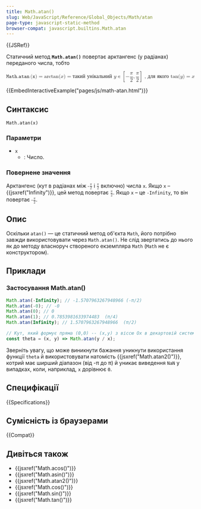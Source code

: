```yaml
---
title: Math.atan()
slug: Web/JavaScript/Reference/Global_Objects/Math/atan
page-type: javascript-static-method
browser-compat: javascript.builtins.Math.atan
---
```


{{JSRef}}

Статичний метод **`Math.atan()`** повертає арктангенс (у радіанах) переданого числа, тобто

<math display="block"><semantics><mrow><mrow><mo lspace="0em" rspace="0.16666666666666666em">𝙼𝚊𝚝𝚑.𝚊𝚝𝚊𝚗</mo><mo stretchy="false">(</mo><mi>𝚡</mi><mo stretchy="false">)</mo></mrow><mo>=</mo><mo lspace="0em" rspace="0em">arctan</mo><mo stretchy="false">(</mo><mi>x</mi><mo stretchy="false">)</mo><mo>=</mo><mtext>такий унікальний&nbsp;</mtext><mi>y</mi><mo>∊</mo><mrow><mo>[</mo><mrow><mo>−</mo><mfrac><mi>π</mi><mn>2</mn></mfrac><mo>,</mo><mfrac><mi>π</mi><mn>2</mn></mfrac></mrow><mo>]</mo></mrow><mtext>&nbsp;, для якого&nbsp;</mtext><mo lspace="0em" rspace="0em">tan</mo><mo stretchy="false">(</mo><mi>y</mi><mo stretchy="false">)</mo><mo>=</mo><mi>x</mi></mrow><annotation encoding="TeX">\mathtt{\operatorname{Math.atan}(x)} = \arctan(x) = \text{такий унікальний } y \in \left[-\frac{\pi}{2}, \frac{\pi}{2}\right] \text{ , для якого } \tan(y) = x</annotation></semantics></math>

{{EmbedInteractiveExample("pages/js/math-atan.html")}}

## Синтаксис

```js-nolint
Math.atan(x)
```

### Параметри

- `x`
  - : Число.

### Повернене значення

Арктангенс (кут в радіанах між <math><semantics><mrow><mo>-</mo><mfrac><mi>π</mi><mn>2</mn></mfrac></mrow><annotation encoding="TeX">-\frac{\pi}{2}</annotation></semantics></math> і <math><semantics><mfrac><mi>π</mi><mn>2</mn></mfrac><annotation encoding="TeX">\frac{\pi}{2}</annotation></semantics></math> включно) числа `x`. Якщо `x` – {{jsxref("Infinity")}}, цей метод повертає <math><semantics><mfrac><mi>π</mi><mn>2</mn></mfrac><annotation encoding="TeX">\frac{\pi}{2}</annotation></semantics></math>. Якщо `x` – це `-Infinity`, то він повертає <math><semantics><mrow><mo>-</mo><mfrac><mi>π</mi><mn>2</mn></mfrac></mrow><annotation encoding="TeX">-\frac{\pi}{2}</annotation></semantics></math>.

## Опис

Оскільки `atan()` — це статичний метод об'єкта `Math`, його потрібно завжди використовувати через `Math.atan()`. Не слід звертатись до нього як до методу власноруч створеного екземпляра `Math` (`Math` не є конструктором).

## Приклади

### Застосування Math.atan()

```js
Math.atan(-Infinity); // -1.5707963267948966 (-π/2)
Math.atan(-0); // -0
Math.atan(0); // 0
Math.atan(1); // 0.7853981633974483  (π/4)
Math.atan(Infinity); // 1.5707963267948966  (π/2)

// Кут, який формує пряма (0,0) -- (x,y) з віссю Ox в декартовій системі координат
const theta = (x, y) => Math.atan(y / x);
```

Зверніть увагу, що може виникнути бажання уникнути використання функції `theta` й використовувати натомість {{jsxref("Math.atan2()")}}, котрий має ширший діапазон (від -π до π) й уникає виведення `NaN` у випадках, коли, наприклад, `x` дорівнює `0`.

## Специфікації

{{Specifications}}

## Сумісність із браузерами

{{Compat}}

## Дивіться також

- {{jsxref("Math.acos()")}}
- {{jsxref("Math.asin()")}}
- {{jsxref("Math.atan2()")}}
- {{jsxref("Math.cos()")}}
- {{jsxref("Math.sin()")}}
- {{jsxref("Math.tan()")}}
